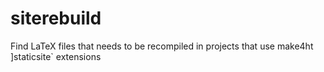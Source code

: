 # siterebuild
Find LaTeX files that needs to be recompiled in projects that use make4ht ]staticsite` extensions
